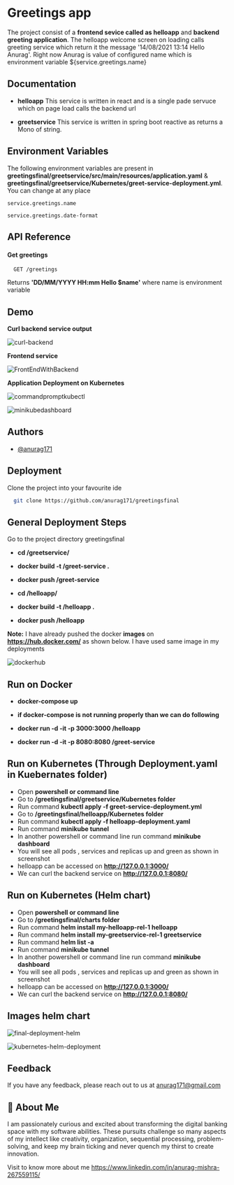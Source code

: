# Greetings app

The project consist of a **frontend sevice called as helloapp** and **backend greeting application**. 
The helloapp welcome screen on loading calls greeting service which return it the message 
'14/08/2021 13:14 Hello Anurag'. Right now Anurag is value of configured name which is 
environment variable ${service.greetings.name}


## Documentation

- **helloapp** 
   This service is written in react and is a single pade servuce which on page load calls the backend url
   
   
- **greetservice**
  This service is written in spring boot reactive as returns a Mono of string.

  
## Environment Variables

The following environment variables are present in **greetingsfinal/greetservice/src/main/resources/application.yaml** & **greetingsfinal/greetservice/Kubernetes/greet-service-deployment.yml**. You can change at any place

`service.greetings.name`

`service.greetings.date-format`



## API Reference

#### Get greetings

```http
  GET /greetings 
```

Returns **'DD/MM/YYYY HH:mm Hello $name'**
where name is environment variable



  
## Demo

**Curl backend service output**

  ![curl-backend](https://user-images.githubusercontent.com/59208873/129453113-e039ef7d-94e9-4d37-8b67-34f311b6eeee.png)



**Frontend service**

![FrontEndWithBackend](https://user-images.githubusercontent.com/59208873/129453131-371159b0-034e-4cc5-935a-685adf51af85.PNG)


**Application Deployment on Kubernetes**

![commandpromptkubectl](https://user-images.githubusercontent.com/59208873/129453139-a175c6d0-4cdf-4c74-8511-05b009414048.PNG)


![minikubedashboard](https://user-images.githubusercontent.com/59208873/129453133-dd22b252-1d35-41c2-ae18-1b01f7cfd825.PNG)


## Authors

- [@anurag171](https://github.com/anurag171/greetingsfinal)



## Deployment

Clone the project into your favourite ide
```bash
  git clone https://github.com/anurag171/greetingsfinal
```
## General Deployment Steps
Go to the project directory greetingsfinal

  - **cd /greetservice/**
  - **docker build -t <your git user>/greet-service .**
  - **docker push <your git user>/greet-service**

  - **cd /helloapp/**
  - **docker build -t <your git user>/helloapp .**
  - **docker push <your git user>/helloapp**
  
  
  **Note:** I have already pushed the docker **images** on **https://hub.docker.com/** as shown below. I have used same image in my deployments
  
  ![dockerhub](https://user-images.githubusercontent.com/59208873/129470530-2c143dd7-08dd-4674-9d4c-30e8379a86fd.png)

  
  ## Run on Docker
  - **docker-compose up**
  
  - **if docker-compose is not running properly than we can do following**
    
  - **docker run -d -it -p 3000:3000 <your git user>/helloapp**
  - **docker run -d -it -p 8080:8080 <your git user>/greet-service**

  ## Run on Kubernetes (Through Deployment.yaml in Kuebernates folder)

  - Open **powershell or command line**
  - Go to **/greetingsfinal/greetservice/Kubernetes folder**
  - Run command **kubectl apply -f greet-service-deployment.yml**
  - Go to **/greetingsfinal/helloapp/Kubernetes folder**
  - Run command **kubectl apply -f helloapp-deployment.yaml**
  - Run command **minikube tunnel**
  - In another powershell or command line run command **minikube dashboard**
  - You will see all pods , services and replicas up and green as shown in screenshot
  - helloapp can be accessed on **http://127.0.0.1:3000/**
 -  We can curl the backend service on **http://127.0.0.1:8080/**
  
 ## Run on Kubernetes (Helm chart)
  - Open **powershell or command line**
  - Go to **/greetingsfinal/charts folder**
  - Run command **helm install my-helloapp-rel-1 helloapp** 
  - Run command **helm install my-greetservice-rel-1 greetservice**
  - Run command **helm list -a**
  - Run command **minikube tunnel**
  - In another powershell or command line run command **minikube dashboard**
  - You will see all pods , services and replicas up and green as shown in screenshot
  - helloapp can be accessed on **http://127.0.0.1:3000/**
 -  We can curl the backend service on **http://127.0.0.1:8080/**
  
 ## Images helm chart
  
  ![final-deployment-helm](https://user-images.githubusercontent.com/59208873/129474718-064d65e3-ea05-4c17-96d3-9d8b3b5d9bfd.PNG)

  
  
  ![kubernetes-helm-deployment](https://user-images.githubusercontent.com/59208873/129474789-e5eba6af-0e1c-4b4b-aee6-275959c05fd3.png)  
  


  
## Feedback

If you have any feedback, please reach out to us at anurag171@gmail.com

  
## 🚀 About Me

I am passionately curious and excited about transforming the digital banking space with my software abilities. These pursuits challenge so many aspects of my intellect like creativity, organization, sequential processing, problem-solving, and keep my brain ticking and never quench my thirst to create innovation.
  
 Visit to know more about me
 https://www.linkedin.com/in/anurag-mishra-267559115/
  
